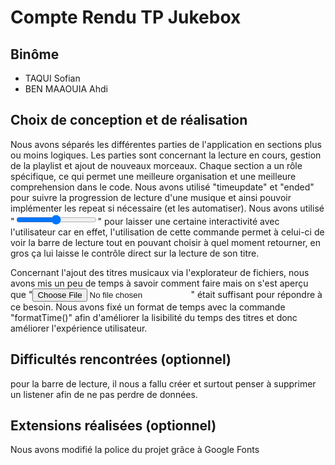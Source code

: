 # Compte Rendu TP Jukebox

## Binôme
- TAQUI Sofian
- BEN MAAOUIA Ahdi

## Choix de conception et de réalisation

Nous avons séparés les différentes parties de l'application en sections plus ou moins logiques. Les parties sont concernant la lecture en cours, gestion de la playlist et ajout de nouveaux morceaux. Chaque section a un rôle spécifique, ce qui permet une meilleure organisation et une meilleure comprehension dans le code. Nous avons utilisé "timeupdate" et "ended" pour suivre la progression de lecture d'une musique et ainsi pouvoir implémenter les repeat si nécessaire (et les automatiser).
Nous avons utilisé "<input type="range">" pour laisser une certaine interactivité avec l'utilisateur car en effet, l'utilisation de cette commande permet à celui-ci de voir la barre de lecture tout en pouvant choisir à quel moment retourner, en gros ça lui laisse le contrôle direct sur la lecture de son titre.

Concernant l'ajout des titres musicaux via l'explorateur de fichiers, nous avons mis un peu de temps à savoir comment faire mais on s'est aperçu que "<input type="file">" était suffisant pour répondre à ce besoin.
Nous avons fixé un format de temps avec la commande "formatTime()" afin d'améliorer la lisibilité du temps des titres et donc améliorer l'expérience utilisateur.

## Difficultés rencontrées (optionnel)
pour la barre de lecture, il nous a fallu créer et surtout penser à supprimer un listener afin de ne pas perdre de données.

## Extensions réalisées (optionnel)
Nous avons modifié la police du projet grâce à Google Fonts